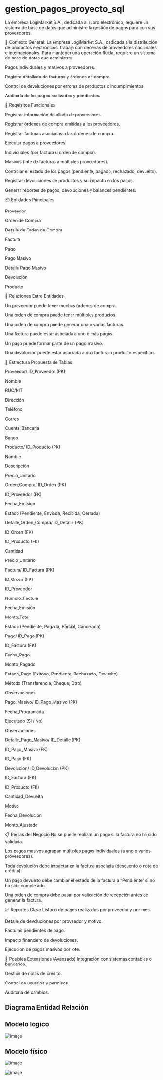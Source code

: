 # gestion_pagos_proyecto_sql
La empresa LogiMarket S.A., dedicada al rubro electrónico, requiere un sistema de base de datos que administre la gestión de pagos para con sus proveedores.


🏢 Contexto General: La empresa LogiMarket S.A., dedicada a la distribución de productos electrónicos, trabaja con decenas de proveedores nacionales e internacionales. Para mantener una operación fluida, requiere un sistema de base de datos que administre:

Pagos individuales y masivos a proveedores.

Registro detallado de facturas y órdenes de compra.

Control de devoluciones por errores de productos o incumplimientos.

Auditoría de los pagos realizados y pendientes.

🎯 Requisitos Funcionales

Registrar información detallada de proveedores.

Registrar órdenes de compra emitidas a los proveedores.

Registrar facturas asociadas a las órdenes de compra.

Ejecutar pagos a proveedores:

Individuales (por factura u orden de compra).

Masivos (lote de facturas a múltiples proveedores).

Controlar el estado de los pagos (pendiente, pagado, rechazado, devuelto).

Registrar devoluciones de productos y su impacto en los pagos.

Generar reportes de pagos, devoluciones y balances pendientes.

📦 Entidades Principales

Proveedor

Orden de Compra

Detalle de Orden de Compra

Factura

Pago

Pago Masivo

Detalle Pago Masivo

Devolución

Producto

🔄 Relaciones Entre Entidades

Un proveedor puede tener muchas órdenes de compra.

Una orden de compra puede tener múltiples productos.

Una orden de compra puede generar una o varias facturas.

Una factura puede estar asociada a uno o más pagos.

Un pago puede formar parte de un pago masivo.

Una devolución puede estar asociada a una factura o producto específico.

🧱 Estructura Propuesta de Tablas

Proveedor/
ID_Proveedor (PK)

Nombre

RUC/NIT

Dirección

Teléfono

Correo

Cuenta_Bancaria

Banco

Producto/
ID_Producto (PK)

Nombre

Descripción

Precio_Unitario

Orden_Compra/
ID_Orden (PK)

ID_Proveedor (FK)

Fecha_Emision

Estado (Pendiente, Enviada, Recibida, Cerrada)

Detalle_Orden_Compra/
ID_Detalle (PK)

ID_Orden (FK)

ID_Producto (FK)

Cantidad

Precio_Unitario

Factura/
ID_Factura (PK)

ID_Orden (FK)

ID_Proveedor

Número_Factura

Fecha_Emisión

Monto_Total

Estado (Pendiente, Pagada, Parcial, Cancelada)

Pago/
ID_Pago (PK)

ID_Factura (FK)

Fecha_Pago

Monto_Pagado

Estado_Pago (Exitoso, Pendiente, Rechazado, Devuelto)

Método (Transferencia, Cheque, Otro)

Observaciones

Pago_Masivo/
ID_Pago_Masivo (PK)

Fecha_Programada

Ejecutado (Sí / No)

Observaciones

Detalle_Pago_Masivo/
ID_Detalle (PK)

ID_Pago_Masivo (FK)

ID_Pago (FK)

Devolución/
ID_Devolución (PK)

ID_Factura (FK)

ID_Producto (FK)

Cantidad_Devuelta

Motivo

Fecha_Devolución

Monto_Ajustado

📋 Reglas del Negocio
No se puede realizar un pago si la factura no ha sido validada.

Los pagos masivos agrupan múltiples pagos individuales (a uno o varios proveedores).

Toda devolución debe impactar en la factura asociada (descuento o nota de crédito).

Un pago devuelto debe cambiar el estado de la factura a “Pendiente” si no ha sido completado.

Una orden de compra debe pasar por validación de recepción antes de generar la factura.

📈 Reportes Clave
Listado de pagos realizados por proveedor y por mes.

Detalle de devoluciones por proveedor y motivo.

Facturas pendientes de pago.

Impacto financiero de devoluciones.

Ejecución de pagos masivos por lote.

🧠 Posibles Extensiones (Avanzado)
Integración con sistemas contables o bancarios.

Gestión de notas de crédito.

Control de usuarios y permisos.

Auditoría de cambios.


## Diagrama Entidad Relación

## Modelo lógico
![image](https://github.com/user-attachments/assets/aa421a37-0f4f-4d7e-b770-fdb66128f654)

## Modelo físico
![image](https://github.com/user-attachments/assets/85e91a44-9b58-42f8-b94b-c163e9195111)




![image](https://github.com/user-attachments/assets/d4af3fb9-0004-4202-b719-55594c1ee549)




